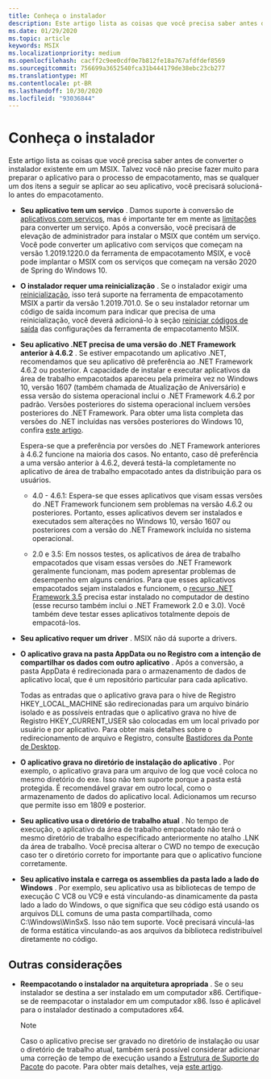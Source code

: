 ```yaml
---
title: Conheça o instalador
description: Este artigo lista as coisas que você precisa saber antes de empacotar seu aplicativo de desktop. Talvez não seja necessário fazer muito para preparar o aplicativo para o processo de empacotamento.
ms.date: 01/29/2020
ms.topic: article
keywords: MSIX
ms.localizationpriority: medium
ms.openlocfilehash: cacff2c9ee0cdf0e7b812fe18a767afdfdef8569
ms.sourcegitcommit: 756699a3652540fca31b444179de38ebc23cb277
ms.translationtype: MT
ms.contentlocale: pt-BR
ms.lasthandoff: 10/30/2020
ms.locfileid: "93036844"
---
```

# <a name="know-your-installer"></a>Conheça o instalador

Este artigo lista as coisas que você precisa saber antes de converter o instalador existente em um MSIX. Talvez você não precise fazer muito para preparar o aplicativo para o processo de empacotamento, mas se qualquer um dos itens a seguir se aplicar ao seu aplicativo, você precisará solucioná-lo antes do empacotamento.

+ __Seu aplicativo tem um serviço__ . Damos suporte à conversão de [aplicativos com serviços](convert-an-installer-with-services.md), mas é importante ter em mente as [limitações](convert-an-installer-with-services.md#known-limitations) para converter um serviço. Após a conversão, você precisará de elevação de administrador para instalar o MSIX que contém um serviço. Você pode converter um aplicativo com serviços que começam na versão 1.2019.1220.0 da ferramenta de empacotamento MSIX, e você pode implantar o MSIX com os serviços que começam na versão 2020 de Spring do Windows 10.

+ __O instalador requer uma reinicialização__ . Se o instalador exigir uma [reinicialização](support-restart.md), isso terá suporte na ferramenta de empacotamento MSIX a partir da versão 1.2019.701.0. Se o seu instalador retornar um código de saída incomum para indicar que precisa de uma reinicialização, você deverá adicioná-lo à seção [reiniciar códigos de saída](tool-best-practices.md#other-settings) das configurações da ferramenta de empacotamento MSIX. 

+ __Seu aplicativo .NET precisa de uma versão do .NET Framework anterior à 4.6.2__ . Se estiver empacotando um aplicativo .NET, recomendamos que seu aplicativo dê preferência ao .NET Framework 4.6.2 ou posterior. A capacidade de instalar e executar aplicativos da área de trabalho empacotados apareceu pela primeira vez no Windows 10, versão 1607 (também chamada de Atualização de Aniversário) e essa versão do sistema operacional inclui o .NET Framework 4.6.2 por padrão. Versões posteriores do sistema operacional incluem versões posteriores do .NET Framework. Para obter uma lista completa das versões do .NET incluídas nas versões posteriores do Windows 10, confira [este artigo](/dotnet/framework/migration-guide/versions-and-dependencies).

  Espera-se que a preferência por versões do .NET Framework anteriores à 4.6.2 funcione na maioria dos casos. No entanto, caso dê preferência a uma versão anterior à 4.6.2, deverá testá-la completamente no aplicativo de área de trabalho empacotado antes da distribuição para os usuários.

  + 4.0 - 4.6.1: Espera-se que esses aplicativos que visam essas versões do .NET Framework funcionem sem problemas na versão 4.6.2 ou posteriores. Portanto, esses aplicativos devem ser instalados e executados sem alterações no Windows 10, versão 1607 ou posteriores com a versão do .NET Framework incluída no sistema operacional.

  + 2.0 e 3.5: Em nossos testes, os aplicativos de área de trabalho empacotados que visam essas versões do .NET Framework geralmente funcionam, mas podem apresentar problemas de desempenho em alguns cenários. Para que esses aplicativos empacotados sejam instalados e funcionem, o [recurso .NET Framework 3.5](/dotnet/framework/install/dotnet-35-windows-10) precisa estar instalado no computador de destino (esse recurso também inclui o .NET Framework 2.0 e 3.0). Você também deve testar esses aplicativos totalmente depois de empacotá-los.

+ __Seu aplicativo requer um driver__ . MSIX não dá suporte a drivers. 

+ __O aplicativo grava na pasta AppData ou no Registro com a intenção de compartilhar os dados com outro aplicativo__ . Após a conversão, a pasta AppData é redirecionada para o armazenamento de dados de aplicativo local, que é um repositório particular para cada aplicativo.

  Todas as entradas que o aplicativo grava para o hive de Registro HKEY_LOCAL_MACHINE são redirecionadas para um arquivo binário isolado e as possíveis entradas que o aplicativo grava no hive de Registro HKEY_CURRENT_USER são colocadas em um local privado por usuário e por aplicativo. Para obter mais detalhes sobre o redirecionamento de arquivo e Registro, consulte [Bastidores da Ponte de Desktop](../desktop/desktop-to-uwp-behind-the-scenes.md). 

 + __O aplicativo grava no diretório de instalação do aplicativo__ . Por exemplo, o aplicativo grava para um arquivo de log que você coloca no mesmo diretório do exe. Isso não tem suporte porque a pasta está protegida. É recomendável gravar em outro local, como o armazenamento de dados do aplicativo local. Adicionamos um recurso que permite isso em 1809 e posterior.

+ __Seu aplicativo usa o diretório de trabalho atual__ . No tempo de execução, o aplicativo da área de trabalho empacotado não terá o mesmo diretório de trabalho especificado anteriormente no atalho .LNK da área de trabalho. Você precisa alterar o CWD no tempo de execução caso ter o diretório correto for importante para que o aplicativo funcione corretamente.

+ __Seu aplicativo instala e carrega os assemblies da pasta lado a lado do Windows__ . Por exemplo, seu aplicativo usa as bibliotecas de tempo de execução C VC8 ou VC9 e está vinculando-as dinamicamente da pasta lado a lado do Windows, o que significa que seu código está usando os arquivos DLL comuns de uma pasta compartilhada, como C:\Windows\WinSxS. Isso não tem suporte. Você precisará vinculá-las de forma estática vinculando-as aos arquivos da biblioteca redistribuível diretamente no código.

## <a name="other-considerations"></a>Outras considerações 

+ __Reempacotando o instalador na arquitetura apropriada__ . Se o seu instalador se destina a ser instalado em um computador x86. Certifique-se de reempacotar o instalador em um computador x86. Isso é aplicável para o instalador destinado a computadores x64. 

  > [!NOTE]
  > Caso o aplicativo precise ser gravado no diretório de instalação ou usar o diretório de trabalho atual, também será possível considerar adicionar uma correção de tempo de execução usando a [Estrutura de Suporte do Pacote](https://github.com/microsoft/MSIX-PackageSupportFramework) do pacote. Para obter mais detalhes, veja [este artigo](../psf/package-support-framework.md).
